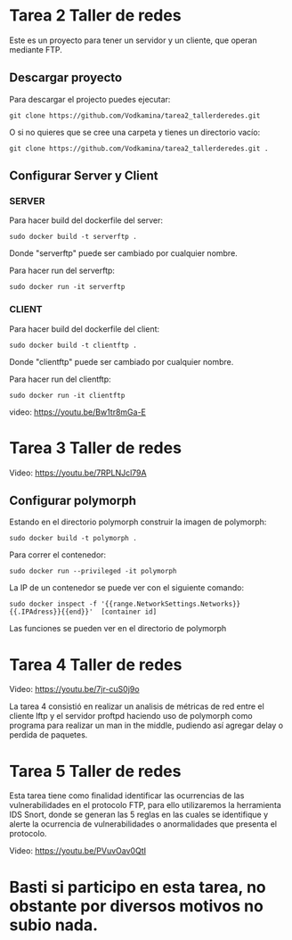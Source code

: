 # Tarea 2 Taller de redes

Este es un proyecto para tener un servidor y un cliente, que operan mediante FTP.

## Descargar proyecto

Para descargar el projecto puedes ejecutar:

`git clone https://github.com/Vodkamina/tarea2_tallerderedes.git`

O si no quieres que se cree una carpeta y tienes un directorio vacío:

`git clone https://github.com/Vodkamina/tarea2_tallerderedes.git .`

## Configurar Server y Client

### SERVER

Para hacer build del dockerfile del server:

`sudo docker build -t serverftp .`

Donde "serverftp" puede ser cambiado por cualquier nombre.

Para hacer run del serverftp:

`sudo docker run -it serverftp`

### CLIENT

Para hacer build del dockerfile del client:

`sudo docker build -t clientftp .`

Donde "clientftp" puede ser cambiado por cualquier nombre.

Para hacer run del clientftp:

`sudo docker run -it clientftp`

video: https://youtu.be/Bw1tr8mGa-E

# Tarea 3 Taller de redes

Video: https://youtu.be/7RPLNJcl79A

## Configurar polymorph

Estando en el directorio polymorph construir la imagen de polymorph:

`sudo docker build -t polymorph .`

Para correr el contenedor:

`sudo docker run --privileged -it polymorph`

La IP de un contenedor se puede ver con el siguiente comando:

`sudo docker inspect -f '{{range.NetworkSettings.Networks}}{{.IPAdress}}{{end}}'  [container id]`

Las funciones se pueden ver en el directorio de polymorph

# Tarea 4 Taller de redes

Video: https://youtu.be/7jr-cuS0j9o

La tarea 4 consistió en realizar un analisis de métricas de red entre el cliente lftp y el servidor proftpd haciendo uso de polymorph como programa para realizar un man in the middle, pudiendo así agregar delay o perdida de paquetes.

# Tarea 5 Taller de redes

Esta tarea tiene como finalidad identificar las ocurrencias de las vulnerabilidades en el protocolo FTP, para ello
utilizaremos la herramienta IDS Snort, donde se generan las 5 reglas en las cuales se identifique y alerte la ocurrencia de
vulnerabilidades o anormalidades que presenta el protocolo.

Video: https://youtu.be/PVuvOav0QtI
# Basti si participo en esta tarea, no obstante por diversos motivos no subio nada.

